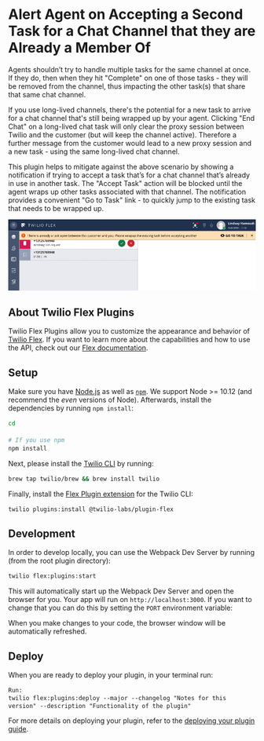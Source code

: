 # Alert Agent on Accepting a Second Task for a Chat Channel that they are Already a Member Of

Agents shouldn’t try to handle multiple tasks for the same channel at once. If they do, then when they hit "Complete" on one of those tasks - they will be removed from the channel, thus impacting the other task(s) that share that same chat channel.

If you use long-lived channels, there's the potential for a new task to arrive for a chat channel that's still being wrapped up by your agent. Clicking "End Chat" on a long-lived chat task will only clear the proxy session between Twilio and the customer (but will keep the channel active). Therefore a further message from the customer would lead to a new proxy session and a new task - using the same long-lived chat channel.

This plugin helps to mitigate against the above scenario by showing a notification if trying to accept a task that’s for a chat channel that’s already in use in another task. The "Accept Task" action will be blocked until the agent wraps up other tasks associated with that channel. The notification provides a convenient "Go to Task" link - to quickly jump to the existing task that needs to be wrapped up.

<img width="700px" src="screenshots/long-lived-channel-precautions.png"/>

## About Twilio Flex Plugins

Twilio Flex Plugins allow you to customize the appearance and behavior of [Twilio Flex](https://www.twilio.com/flex). If you want to learn more about the capabilities and how to use the API, check out our [Flex documentation](https://www.twilio.com/docs/flex).

## Setup

Make sure you have [Node.js](https://nodejs.org) as well as [`npm`](https://npmjs.com). We support Node >= 10.12 (and recommend the _even_ versions of Node). Afterwards, install the dependencies by running `npm install`:

```bash
cd 

# If you use npm
npm install
```

Next, please install the [Twilio CLI](https://www.twilio.com/docs/twilio-cli/quickstart) by running:

```bash
brew tap twilio/brew && brew install twilio
```

Finally, install the [Flex Plugin extension](https://github.com/twilio-labs/plugin-flex) for the Twilio CLI:

```bash
twilio plugins:install @twilio-labs/plugin-flex
```

## Development

In order to develop locally, you can use the Webpack Dev Server by running (from the root plugin directory):

```bash
twilio flex:plugins:start
```

This will automatically start up the Webpack Dev Server and open the browser for you. Your app will run on `http://localhost:3000`. If you want to change that you can do this by setting the `PORT` environment variable:

When you make changes to your code, the browser window will be automatically refreshed.

## Deploy

When you are ready to deploy your plugin, in your terminal run:
```
Run: 
twilio flex:plugins:deploy --major --changelog "Notes for this version" --description "Functionality of the plugin"
```
For more details on deploying your plugin, refer to the [deploying your plugin guide](https://www.twilio.com/docs/flex/plugins#deploying-your-plugin).


